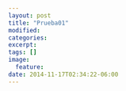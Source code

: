 ```yaml
---
layout: post
title: "Prueba01"
modified:
categories: 
excerpt:
tags: []
image:
  feature:
date: 2014-11-17T02:34:22-06:00
---
```


